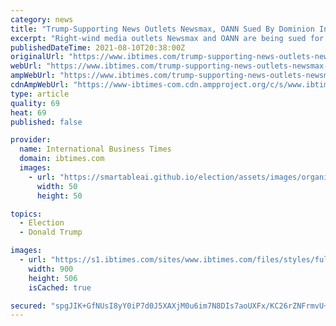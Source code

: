 ```yaml
---
category: news
title: "Trump-Supporting News Outlets Newsmax, OANN Sued By Dominion In Defamation Lawsuit"
excerpt: "Right-wind media outlets Newsmax and OANN are being sued for $1.6 billion each by Dominion Voting Systems in defamation lawsuits."
publishedDateTime: 2021-08-10T20:38:00Z
originalUrl: "https://www.ibtimes.com/trump-supporting-news-outlets-newsmax-oann-sued-dominion-defamation-lawsuit-3270717"
webUrl: "https://www.ibtimes.com/trump-supporting-news-outlets-newsmax-oann-sued-dominion-defamation-lawsuit-3270717"
ampWebUrl: "https://www.ibtimes.com/trump-supporting-news-outlets-newsmax-oann-sued-dominion-defamation-lawsuit-3270717?amp=1"
cdnAmpWebUrl: "https://www-ibtimes-com.cdn.ampproject.org/c/s/www.ibtimes.com/trump-supporting-news-outlets-newsmax-oann-sued-dominion-defamation-lawsuit-3270717?amp=1"
type: article
quality: 69
heat: 69
published: false

provider:
  name: International Business Times
  domain: ibtimes.com
  images:
    - url: "https://smartableai.github.io/election/assets/images/organizations/ibtimes.com-50x50.jpg"
      width: 50
      height: 50

topics:
  - Election
  - Donald Trump

images:
  - url: "https://s1.ibtimes.com/sites/www.ibtimes.com/files/styles/full/public/2016/11/04/election-2016-rigged-safe-hackers-cyber-attacks-hacking-election-vote-voting-machines_0.jpg"
    width: 900
    height: 506
    isCached: true

secured: "spgJIK+GfNUsI8yY0iP7d0J5XAXjM0u6im7N8DIs7aoUXFx/KC26rZNFrmvU+I/az9uj3+AAtbiijNUb2ptQsXBtDpnHZZKwYVvQWtG8ezjCQakDvAkX3kaw0fFnwVdIu8E/zP43eJbpB22Zr6ddjLhkIlfyBBb0XBmQtlIVQ6lTvZUg7WAepxUqSAKVSPMff8oNiOV/TllFvgETRUbyGXBSYvzXbyd+mpb5QrgCxtHmNw7POTA3by0f5H0H29KiOnxsKnfytQyreT65XA1E05Wu1ZM+dkATP973p6Ww+u/m3t9IAKD+WKVyvJlzHjCPM+IJmHjzFIrXqW6x9MrsRKiScdjWXzZz+NdQ3c5R0Bc=;IQGVRZSqCwWl56WvobpzgA=="
---
```


